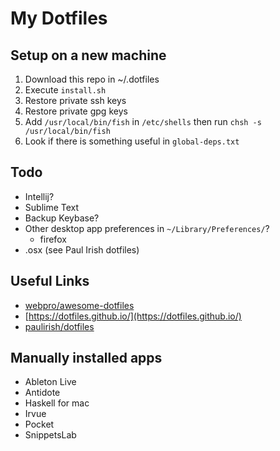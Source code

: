 # My Dotfiles

## Setup on a new machine
1. Download this repo in ~/.dotfiles
1. Execute `install.sh`
1. Restore private ssh keys
1. Restore private gpg keys
1. Add `/usr/local/bin/fish` in `/etc/shells` then run `chsh -s /usr/local/bin/fish`
1. Look if there is something useful in `global-deps.txt`

## Todo
- Intellij?
- Sublime Text
- Backup Keybase?
- Other desktop app preferences in `~/Library/Preferences/`?
  - firefox
- .osx (see Paul Irish dotfiles)

## Useful Links
- [webpro/awesome-dotfiles](https://github.com/webpro/awesome-dotfiles)
- [https://dotfiles.github.io/](https://dotfiles.github.io/)
- [paulirish/dotfiles](https://github.com/paulirish/dotfiles)
 
## Manually installed apps
- Ableton Live
- Antidote
- Haskell for mac
- Irvue
- Pocket
- SnippetsLab
